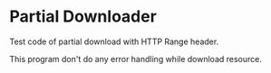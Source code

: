 # Partial Downloader

Test code of partial download with HTTP Range header.

This program don't do any error handling while download resource.
